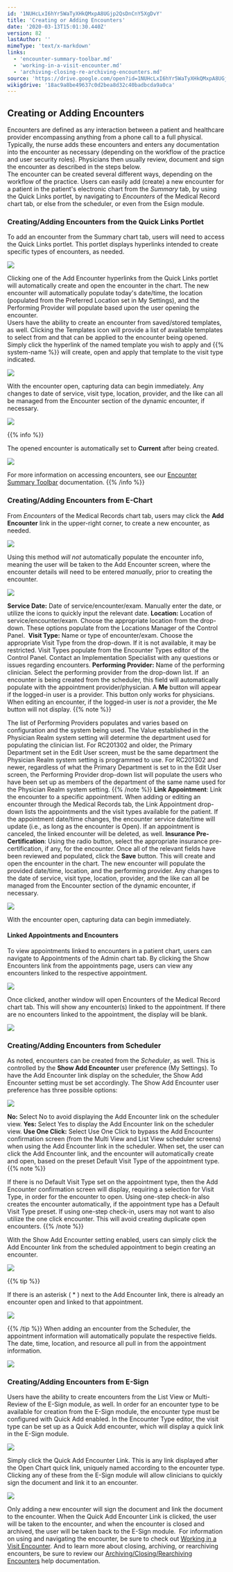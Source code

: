 ```yaml
---
id: '1NUHcLxI6hYr5WaTyXHkQMxpA8UGjp2QsDnCnY5XgDvY'
title: 'Creating or Adding Encounters'
date: '2020-03-13T15:01:30.440Z'
version: 82
lastAuthor: ''
mimeType: 'text/x-markdown'
links:
  - 'encounter-summary-toolbar.md'
  - 'working-in-a-visit-encounter.md'
  - 'archiving-closing-re-archiving-encounters.md'
source: 'https://drive.google.com/open?id=1NUHcLxI6hYr5WaTyXHkQMxpA8UGjp2QsDnCnY5XgDvY'
wikigdrive: '18ac9a8be49637c0d2bea8d32c40badbcda9a0ca'
---
```

## Creating or Adding Encounters

Encounters are defined as any interaction between a patient and healthcare provider encompassing anything from a phone call to a full physical. Typically, the nurse adds these encounters and enters any documentation into the encounter as necessary (depending on the workflow of the practice and user security roles). Physicians then usually review, document and sign the encounter as described in the steps below.  
The encounter can be created several different ways, depending on the workflow of the practice. Users can easily add (create) a new encounter for a patient in the patient's electronic chart from the *Summary* tab, by using the Quick Links portlet, by navigating to *Encounters* of the Medical Record chart tab, or else from the scheduler, or even from the Esign module.

### Creating/Adding Encounters from the Quick Links Portlet

To add an encounter from the Summary chart tab, users will need to access the Quick Links portlet. This portlet displays hyperlinks intended to create specific types of encounters, as needed.

![](../creating-or-adding-encounters.assets/9703615f72993ce737b571afe1909612.png)

Clicking one of the Add Encounter hyperlinks from the Quick Links portlet will automatically create and open the encounter in the chart. The new encounter will automatically populate today's date/time, the location (populated from the Preferred Location set in My Settings), and the Performing Provider will populate based upon the user opening the encounter.  
Users have the ability to create an encounter from saved/stored templates, as well. Clicking the Templates icon will provide a list of available templates to select from and that can be applied to the encounter being opened. Simply click the hyperlink of the named template you wish to apply and {{% system-name %}} will create, open and apply that template to the visit type indicated.

![](../creating-or-adding-encounters.assets/a692a03e58533e5381d13d9e7d465fe9.png)

With the encounter open, capturing data can begin immediately. Any changes to date of service, visit type, location, provider, and the like can all be managed from the Encounter section of the dynamic encounter, if necessary.

![](../creating-or-adding-encounters.assets/cbb19065dd12289e276d1bad429891ea.png)

{{% info %}}

The opened encounter is automatically set to **Current** after being created. 

![](../creating-or-adding-encounters.assets/d7731bbca2f1151b995cb276b344e7df.png)

For more information on accessing encounters, see our [Encounter Summary Toolbar](encounter-summary-toolbar.md) documentation.
{{% /info %}}

### Creating/Adding Encounters from E-Chart

From *Encounters* of the Medical Records chart tab, users may click the **Add Encounter** link in the upper-right corner, to create a new encounter, as needed.

![](../creating-or-adding-encounters.assets/e5bdff1766b659645648097bcccf93c4.png)

Using this method *will not* automatically populate the encounter info, meaning the user will be taken to the Add Encounter screen, where the encounter details will need to be entered *manually*, prior to creating the encounter.

![](../creating-or-adding-encounters.assets/0426d8d98c4ae6fd55d29ca5b58f8b4f.png)

**Service Date:** Date of service/encounter/exam. Manually enter the date, or utilize the icons to quickly input the relevant date.
**Location:** Location of service/encounter/exam. Choose the appropriate location from the drop-down. These options populate from the Locations Manager of the Control Panel. 
**Visit Type:** Name or type of encounter/exam. Choose the appropriate Visit Type from the drop-down. If it is not available, it may be restricted. Visit Types populate from the Encounter Types editor of the Control Panel. Contact an Implementation Specialist with any questions or issues regarding encounters.
**Performing Provider:** Name of the performing clinician. Select the performing provider from the drop-down list. If  an encounter is being created from the scheduler, this field will automatically populate with the appointment provider/physician. A **Me** button will appear if the logged-in user is a provider. This button only works for physicians. When editing an encounter, if the logged-in user is *not* a provider, the Me button will not display.
{{% note %}}

The list of Performing Providers populates and varies based on configuration and the system being used. The Value established in the Physician Realm system setting will determine the department used for populating the clinician list. For RC201302 and older, the Primary Department set in the Edit User screen, must be the same department the Physician Realm system setting is programmed to use. For RC201302 and newer, regardless of what the Primary Department is set to in the Edit User screen, the Performing Provider drop-down list will populate the users who have been set up as members of the department of the same name used for the Physician Realm system setting.
{{% /note %}}
**Link Appointment**: Link the encounter to a specific appointment. When adding or editing an encounter through the Medical Records tab, the Link Appointment drop-down lists the appointments and the visit types available for the patient. If the appointment date/time changes, the encounter service date/time will update (i.e., as long as the encounter is Open). If an appointment is canceled, the linked encounter will be deleted, as well.
**Insurance Pre-Certification**: Using the radio button, select the appropriate insurance pre-certification, if any, for the encounter.
Once all of the relevant fields have been reviewed and populated, click the **Save** button. This will create and open the encounter in the chart. The new encounter will populate the provided date/time, location, and the performing provider. Any changes to the date of service, visit type, location, provider, and the like can all be managed from the Encounter section of the dynamic encounter, if necessary.

![](../creating-or-adding-encounters.assets/cbb19065dd12289e276d1bad429891ea.png)


With the encounter open, capturing data can begin immediately.  

#### Linked Appointments and Encounters

To view appointments linked to encounters in a patient chart, users can navigate to Appointments of the Admin chart tab. By clicking the Show Encounters link from the appointments page, users can view any encounters linked to the respective appointment.

![](../creating-or-adding-encounters.assets/74aca3218d61edfc56395b02d6f80416.png)

Once clicked, another window will open Encounters of the Medical Record chart tab. This will show any encounter(s) linked to the appointment. If there are no encounters linked to the appointment, the display will be blank. 

![](../creating-or-adding-encounters.assets/19ff5e96ddbace9ef2659cec52a74e41.png)


### Creating/Adding Encounters from Scheduler

As noted, encounters can be created from the *Scheduler*, as well. This is controlled by the **Show Add Encounter** user preference (My Settings). To have the Add Encounter link display on the scheduler, the Show Add Encounter setting must be set accordingly.
The Show Add Encounter user preference has three possible options:

![](../creating-or-adding-encounters.assets/908c0e9bef91fb4f85a09dfa556df991.png)

**No:** Select No to avoid displaying the Add Encounter link on the scheduler view.
**Yes:** Select Yes to display the Add Encounter link on the scheduler view.
**Use One Click:** Select Use One Click to bypass the Add Encounter confirmation screen (from the Multi View and List View scheduler screens) when using the Add Encounter link in the scheduler. When set, the user can click the Add Encounter link, and the encounter will automatically create and open, based on the preset Default Visit Type of the appointment type.
{{% note %}}

If there is no Default Visit Type set on the appointment type, then the Add Encounter confirmation screen will display, requiring a selection for Visit Type, in order for the encounter to open. Using one-step check-in also creates the encounter automatically, if the appointment type has a Default Visit Type preset. If using one-step check-in, users may not want to also utilize the one click encounter. This will avoid creating duplicate open encounters.
{{% /note %}}

With the Show Add Encounter setting enabled, users can simply click the Add Encounter link from the scheduled appointment to begin creating an encounter.

![](../creating-or-adding-encounters.assets/16b8ab102e6f6a74b3f0d96b4a7eed38.png)

{{% tip %}}

If there is an asterisk ( * ) next to the Add Encounter link, there is already an encounter open and linked to that appointment.

![](../creating-or-adding-encounters.assets/33ab1826e3f04dc07ed4f18bbb1a2982.png)


{{% /tip %}}
When adding an encounter from the Scheduler, the appointment information will automatically populate the respective fields. The date, time, location, and resource all pull in from the appointment information. 

![](../creating-or-adding-encounters.assets/e7643fea9b499ced9cfe3e30c089cc98.png)


### Creating/Adding Encounters from E-Sign

Users have the ability to create encounters from the List View or Multi-Review of the E-Sign module, as well. In order for an encounter type to be available for creation from the E-Sign module, the encounter type must be configured with Quick Add enabled. In the Encounter Type editor, the visit type can be set up as a Quick Add encounter, which will display a quick link in the E-Sign module.

![](../creating-or-adding-encounters.assets/077f963aa05657dddb384916744fac64.png)

Simply click the Quick Add Encounter Link. This is any link displayed after the Open Chart quick link, uniquely named according to the encounter type. Clicking any of these from the E-Sign module will allow clinicians to quickly sign the document and link it to an encounter.

![](../creating-or-adding-encounters.assets/2cc238514740f4f2fb008bdf5d9a1075.png)

Only adding a new encounter will sign the document and link the document to the encounter. When the Quick Add Encounter Link is clicked, the user will be taken to the encounter, and when the encounter is closed and archived, the user will be taken back to the E-Sign module. 
For information on using and navigating the encounter, be sure to check out [Working in a Visit Encounter](working-in-a-visit-encounter.md). And to learn more about closing, archiving, or rearchiving encounters, be sure to review our [Archiving/Closing/Rearchiving Encounters](archiving-closing-re-archiving-encounters.md) help documentation.



